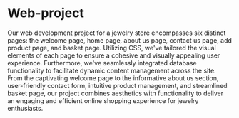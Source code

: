 # Web-project

Our web development project for a jewelry store encompasses six distinct pages: the welcome page, home page, about us page, contact us page, add product page, and basket page. Utilizing CSS, we've tailored the visual elements of each page to ensure a cohesive and visually appealing user experience. Furthermore, we've seamlessly integrated database functionality to facilitate dynamic content management across the site. From the captivating welcome page to the informative about us section, user-friendly contact form, intuitive product management, and streamlined basket page, our project combines aesthetics with functionality to deliver an engaging and efficient online shopping experience for jewelry enthusiasts.
